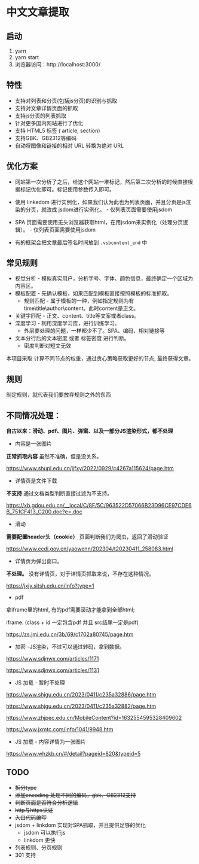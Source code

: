 # 中文文章提取

## 启动

1. yarn 
2. yarn start
3. 浏览器访问：http://localhost:3000/

## 特性

* 支持对列表和分页(包括js分页)的识别与抓取
* 支持对文章详情页面的抓取
* 支持js分页的列表抓取
* 针对更多国内网站进行了优化
* 支持 HTML5 标签 ( article, section) 
* 支持GBK、GB2312等编码
* 自动将图像和链接的相对 URL 转换为绝对 URL

## 优化方案 

* 网站第一次分析了之后，给这个网站一堆标记，然后第二次分析的时候直接根据标记优化即可。标记使用参数传入即可。
* 使用 linkedom 进行实例化，如果我们认为此也为列表页面，并且分页是js渲染的分页，就改成 jsdom进行实例化。 - 仅列表页面需要使用jsdom
* SPA 页面需要使用无头浏览器获取html，在用jsdom来实例化（处理分页逻辑）。 - 仅列表页面需要使用jsdom

* 有的框架会把文章最后签名时间放到 `.vsbcontent_end` 中

## 常见规则

* 视觉分析 - 模拟真实用户，分析字号、字体、颜色信息，最终确定一个区域为内容区。
* 模板配置 - 先确认模板，如果匹配到模板直接按照模板的标准抓取。
  * 规则匹配 - 属于模板的一种，例如指定规则为有time\title\author\content。此时content是正文。
* 关键字匹配 - 正文、content、title等文案或者class。
* 深度学习 - 利用深度学习库，进行训练学习。 
  * 外层要处理的问题，一样都少不了。SPA、编码、相对链接等
* 文本分行后的文本密度 或者 标签密度 进行判断。 
  * 密度判断对短文无效

本项目采取 计算不同节点的权重，通过贪心策略获取更好的节点, 最终获得文章。

## 规则

制定规则，就代表我们要放弃规则之外的东西

## 不同情况处理：

**自古以来：滑动、pdf、图片、弹窗、以及一部分JS渲染形式，都不处理**

* 内容是一张图片

**正常抓取内容** 虽然不准确，但是没关系。

https://www.shupl.edu.cn/jjfxy/2022/0929/c4267a115624/page.htm

* 详情页是文件下载

**不支持** 通过文档类型判断直接过滤为不支持。

https://xb.gdou.edu.cn/__local/C/8F/5C/963522D57066B23D96CE97CDE6B_751CF413_C200.doc?e=.doc

* 滑动

**需要配置header头（cookie）** 页面判断我们为爬虫，返回了滑动验证

https://www.ccdi.gov.cn/yaowenn/202304/t20230411_258083.html

* 详情页为弹出窗口。
 
**不处理。** 没有详情页，对于详情页抓取来说，不存在这种情况。

https://jxjy.sitsh.edu.cn/info?type=1

* pdf

拿iframe里的html, 有的pdf需要滚动才能拿到全部html; 

iframe: (class + id 一定包含pdf 并且 src结尾一定是pdf)

https://zs.jmi.edu.cn/3b/69/c1702a80745/page.htm

* 加密 -JS渲染，不过可以通过转码，拿到数据。

https://www.sdjnwx.com/articles/1171

https://www.sdjnwx.com/articles/1131

* JS 加载 - 暂时不处理

https://www.shjgu.edu.cn/2023/0411/c235a32886/page.htm

https://www.shjgu.edu.cn/2023/0411/c235a32882/page.htm

https://www.zhjpec.edu.cn/MobileContent?id=1632554595328409602

https://www.jxmtc.com/info/1041/9948.htm

* JS 加载 - 内容详情为一张图片
 
https://www.whzkb.cn/#/detail?pageid=820&typeid=5

## TODO

* ~~拆分type~~
* ~~添加encoding 处理不同的编码，gbk、GB2312支持~~
* ~~判断页面是否符合分析逻辑~~
* ~~http与https认证~~
* ~~入口代码编写~~
* jsdom + linkdom 实现对SPA抓取，并且提供足够的优化
  * jsdom 可以执行js
  * linkdom 更快
* 列表规则、分页规则
* 301 支持